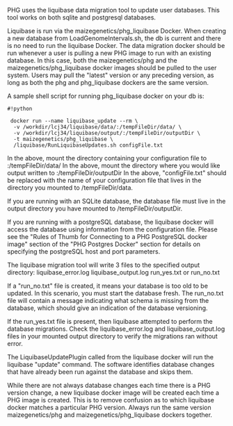 PHG uses the liquibase data migration tool to update user databases.  This tool works on both sqlite and postgresql databases.

Liquibase is run via the maizegenetics/phg_liquibase Docker.  When creating a new database from LoadGenomeIntervals.sh, the db is current and there is no need to run the liquibase Docker. The data migration docker should be run whenever a user is pulling a new PHG image to run with an existing database.  In this case, both the maizegenetics/phg and the maizegenetics/phg_liquibase docker images should be pulled to the user system.  Users may pull the "latest" version or any preceding version, as long as both the phg and phg_liquibase dockers are the same version.

A sample shell script for running phg_liquibase docker on your db is:
```
#!python

 docker run --name liquibase_update --rm \
  -v /workdir/lcj34/liquibase/data/:/tempFileDir/data/ \
  -v /workdir/lcj34/liquibase/output/:/tempFileDir/outputDir \
  -t maizegenetics/phg_liquibase \
  /liquibase/RunLiquibaseUpdates.sh configFile.txt
```

In the above, mount the directory containing your configuration file to :/tempFileDir/data/
In the above, mount the directory where you would like output written to :/tempFileDir/outputDir
In the above, "configFile.txt" should be replaced with the name of your configuration file that lives in the directory you mounted to /tempFileDir/data.

If you are running with an SQLite database, the database file must live in the output directory you have mounted to /tempFileDir/outputDir.

If you are running with a postgreSQL database, the liquibase docker will access the database using information from the configuration file. Please see the "Rules of Thumb for Connecting to a PHG PostgreSQL docker image" section of the "PHG Postgres Docker" section for details on specifying the postgreSQL host and port parameters.

The liquibase migration tool will write 3 files to the specified output directory:
  liquibase_error.log
  liquibase_output.log
  run_yes.txt or run_no.txt

If a "run_no.txt" file is created, it means your database is too old to be updated.  In this scenario, you must start the database fresh.  The run_no.txt file will contain a message indicating what schema is missing from the database, which should give an indication of the database versioning.

If the run_yes.txt file is present, then liquibase attempted to perform the database migrations.  Check the liquibase_error.log and liquibase_output.log files in your mounted output directory to verify the migrations ran without error.

The LiquibaseUpdatePlugin called from the liquibase docker will run the liquibase "update" command.  The software identifies database changes that have already been run against the database and skips them. 

While there are not always database changes each time there is a PHG version change, a new liquibase docker image will be created each time a PHG image is created.  This is to remove confusion as to which liquibase docker matches a particular PHG version.  Always run the same version maizegenetics/phg and maizegenetics/phg_liquibase dockers together.